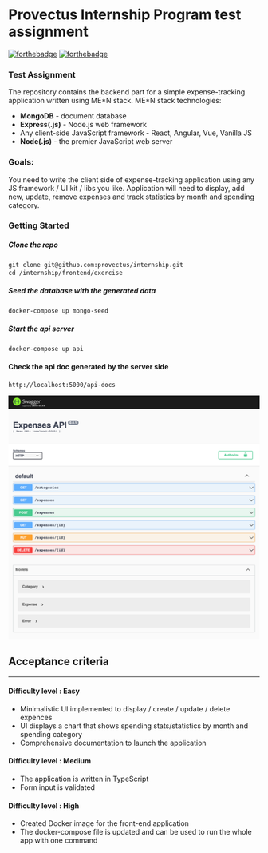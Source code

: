 # Provectus Internship Program test assignment
[![forthebadge](https://forthebadge.com/images/badges/built-with-love.svg)](https://forthebadge.com) [![forthebadge](https://forthebadge.com/images/badges/made-with-javascript.svg)](https://forthebadge.com)
### Test Assignment
The repository contains the backend part for a simple expense-tracking application written using ME\*N stack.
ME*N stack technologies:
- **MongoDB** - document database
- **Express(.js)** - Node.js web framework
- Any client-side JavaScript framework - React, Angular, Vue, Vanilla JS
- **Node(.js)** - the premier JavaScript web server
### Goals:
You need to write the client side of expense-tracking application using any JS framework / UI kit / libs you like.
Application will need to display, add new, update, remove expenses and track statistics by month and spending category.
### Getting Started
##### Clone the repo
```
git clone git@github.com:provectus/internship.git
cd /internship/frontend/exercise
```
##### Seed the database with the generated data
```
docker-compose up mongo-seed
```
##### Start the api server
```
docker-compose up api
```
#### Check the api doc generated by the server side
```
http://localhost:5000/api-docs
```
![Api](./swagger.png)
## Acceptance criteria
___
#### Difficulty level : **Easy**
- Minimalistic UI implemented to display / create / update / delete expences
- UI displays a chart that shows spending stats/statistics by month and spending category
- Comprehensive documentation to launch the application
#### Difficulty level : **Medium**
- The application is written in TypeScript
- Form input is validated
#### Difficulty level : **High**
- Created Docker image for the front-end application
- The docker-compose file is updated and can be used to run the whole app with one command
